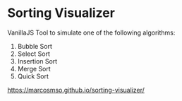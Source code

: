 # Sorting Visualizer
VanillaJS Tool to simulate one of the following algorithms:
1. Bubble Sort
2. Select Sort
3. Insertion Sort
4. Merge Sort
5. Quick Sort

https://marcosmso.github.io/sorting-visualizer/

